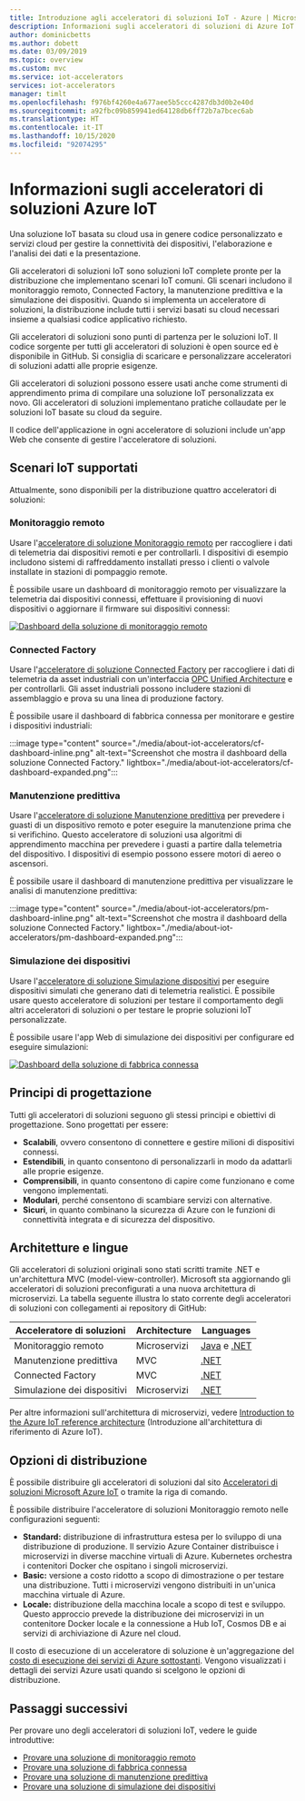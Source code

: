 ```yaml
---
title: Introduzione agli acceleratori di soluzioni IoT - Azure | Microsoft Docs
description: Informazioni sugli acceleratori di soluzioni di Azure IoT. Gli acceleratori di soluzioni IoT sono soluzioni complete, end-to-end, pronte per la distribuzione.
author: dominicbetts
ms.author: dobett
ms.date: 03/09/2019
ms.topic: overview
ms.custom: mvc
ms.service: iot-accelerators
services: iot-accelerators
manager: timlt
ms.openlocfilehash: f976bf4260e4a677aee5b5ccc4287db3d0b2e40d
ms.sourcegitcommit: a92fbc09b859941ed64128db6ff72b7a7bcec6ab
ms.translationtype: HT
ms.contentlocale: it-IT
ms.lasthandoff: 10/15/2020
ms.locfileid: "92074295"
---
```

# <a name="what-are-azure-iot-solution-accelerators"></a>Informazioni sugli acceleratori di soluzioni Azure IoT

Una soluzione IoT basata su cloud usa in genere codice personalizzato e servizi cloud per gestire la connettività dei dispositivi, l'elaborazione e l'analisi dei dati e la presentazione.

Gli acceleratori di soluzioni IoT sono soluzioni IoT complete pronte per la distribuzione che implementano scenari IoT comuni. Gli scenari includono il monitoraggio remoto, Connected Factory, la manutenzione predittiva e la simulazione dei dispositivi. Quando si implementa un acceleratore di soluzioni, la distribuzione include tutti i servizi basati su cloud necessari insieme a qualsiasi codice applicativo richiesto.

Gli acceleratori di soluzioni sono punti di partenza per le soluzioni IoT. Il codice sorgente per tutti gli acceleratori di soluzioni è open source ed è disponibile in GitHub. Si consiglia di scaricare e personalizzare acceleratori di soluzioni adatti alle proprie esigenze.

Gli acceleratori di soluzioni possono essere usati anche come strumenti di apprendimento prima di compilare una soluzione IoT personalizzata ex novo. Gli acceleratori di soluzioni implementano pratiche collaudate per le soluzioni IoT basate su cloud da seguire.

Il codice dell'applicazione in ogni acceleratore di soluzioni include un'app Web che consente di gestire l'acceleratore di soluzioni.

## <a name="supported-iot-scenarios"></a>Scenari IoT supportati

Attualmente, sono disponibili per la distribuzione quattro acceleratori di soluzioni:

### <a name="remote-monitoring"></a>Monitoraggio remoto

Usare l'[acceleratore di soluzione Monitoraggio remoto](iot-accelerators-remote-monitoring-sample-walkthrough.md) per raccogliere i dati di telemetria dai dispositivi remoti e per controllarli. I dispositivi di esempio includono sistemi di raffreddamento installati presso i clienti o valvole installate in stazioni di pompaggio remote.

È possibile usare un dashboard di monitoraggio remoto per visualizzare la telemetria dai dispositivi connessi, effettuare il provisioning di nuovi dispositivi o aggiornare il firmware sui dispositivi connessi:

[![Dashboard della soluzione di monitoraggio remoto](./media/about-iot-accelerators/rm-dashboard-inline.png)](./media/about-iot-accelerators/rm-dashboard-expanded.png#lightbox)

### <a name="connected-factory"></a>Connected Factory

Usare l'[acceleratore di soluzione Connected Factory](iot-accelerators-connected-factory-features.md) per raccogliere i dati di telemetria da asset industriali con un'interfaccia [OPC Unified Architecture](https://opcfoundation.org/about/opc-technologies/opc-ua/) e per controllarli. Gli asset industriali possono includere stazioni di assemblaggio e prova su una linea di produzione factory.

È possibile usare il dashboard di fabbrica connessa per monitorare e gestire i dispositivi industriali:

:::image type="content" source="./media/about-iot-accelerators/cf-dashboard-inline.png" alt-text="Screenshot che mostra il dashboard della soluzione Connected Factory." lightbox="./media/about-iot-accelerators/cf-dashboard-expanded.png":::

### <a name="predictive-maintenance"></a>Manutenzione predittiva

Usare l'[acceleratore di soluzione Manutenzione predittiva](iot-accelerators-predictive-walkthrough.md) per prevedere i guasti di un dispositivo remoto e poter eseguire la manutenzione prima che si verifichino. Questo acceleratore di soluzioni usa algoritmi di apprendimento macchina per prevedere i guasti a partire dalla telemetria del dispositivo. I dispositivi di esempio possono essere motori di aereo o ascensori.

È possibile usare il dashboard di manutenzione predittiva per visualizzare le analisi di manutenzione predittiva:

:::image type="content" source="./media/about-iot-accelerators/pm-dashboard-inline.png" alt-text="Screenshot che mostra il dashboard della soluzione Connected Factory." lightbox="./media/about-iot-accelerators/pm-dashboard-expanded.png":::

### <a name="device-simulation"></a>Simulazione dei dispositivi

Usare l'[acceleratore di soluzione Simulazione dispositivi](iot-accelerators-device-simulation-overview.md) per eseguire dispositivi simulati che generano dati di telemetria realistici. È possibile usare questo acceleratore di soluzioni per testare il comportamento degli altri acceleratori di soluzioni o per testare le proprie soluzioni IoT personalizzate.

È possibile usare l'app Web di simulazione dei dispositivi per configurare ed eseguire simulazioni:

[![Dashboard della soluzione di fabbrica connessa](./media/about-iot-accelerators/ds-dashboard-inline.png)](./media/about-iot-accelerators/ds-dashboard-expanded.png#lightbox)

## <a name="design-principles"></a>Principi di progettazione

Tutti gli acceleratori di soluzioni seguono gli stessi principi e obiettivi di progettazione. Sono progettati per essere:

* **Scalabili**, ovvero consentono di connettere e gestire milioni di dispositivi connessi.
* **Estendibili**, in quanto consentono di personalizzarli in modo da adattarli alle proprie esigenze.
* **Comprensibili**, in quanto consentono di capire come funzionano e come vengono implementati.
* **Modulari**, perché consentono di scambiare servizi con alternative.
* **Sicuri**, in quanto combinano la sicurezza di Azure con le funzioni di connettività integrata e di sicurezza del dispositivo.

## <a name="architectures-and-languages"></a>Architetture e lingue

Gli acceleratori di soluzioni originali sono stati scritti tramite .NET e un'architettura MVC (model-view-controller). Microsoft sta aggiornando gli acceleratori di soluzioni preconfigurati a una nuova architettura di microservizi. La tabella seguente illustra lo stato corrente degli acceleratori di soluzioni con collegamenti ai repository di GitHub:

| Acceleratore di soluzioni   | Architecture  | Languages     |
| ---------------------- | ------------- | ------------- |
| Monitoraggio remoto      | Microservizi | [Java](https://github.com/Azure/azure-iot-pcs-remote-monitoring-java) e [.NET](https://github.com/Azure/azure-iot-pcs-remote-monitoring-dotnet) |
| Manutenzione predittiva | MVC           | [.NET](https://github.com/Azure/azure-iot-predictive-maintenance)          |
| Connected Factory      | MVC           | [.NET](https://github.com/Azure/azure-iot-connected-factory)          |
| Simulazione dei dispositivi      | Microservizi | [.NET](https://github.com/Azure/device-simulation-dotnet)          |

Per altre informazioni sull'architettura di microservizi, vedere [Introduction to the Azure IoT reference architecture](/azure/architecture/reference-architectures/iot/) (Introduzione all'architettura di riferimento di Azure IoT).

## <a name="deployment-options"></a>Opzioni di distribuzione

È possibile distribuire gli acceleratori di soluzioni dal sito [Acceleratori di soluzioni Microsoft Azure IoT](https://www.azureiotsolutions.com/Accelerators#) o tramite la riga di comando.

È possibile distribuire l'acceleratore di soluzioni Monitoraggio remoto nelle configurazioni seguenti:

* **Standard:** distribuzione di infrastruttura estesa per lo sviluppo di una distribuzione di produzione. Il servizio Azure Container distribuisce i microservizi in diverse macchine virtuali di Azure. Kubernetes orchestra i contenitori Docker che ospitano i singoli microservizi.
* **Basic:** versione a costo ridotto a scopo di dimostrazione o per testare una distribuzione. Tutti i microservizi vengono distribuiti in un'unica macchina virtuale di Azure.
* **Locale:** distribuzione della macchina locale a scopo di test e sviluppo. Questo approccio prevede la distribuzione dei microservizi in un contenitore Docker locale e la connessione a Hub IoT, Cosmos DB e ai servizi di archiviazione di Azure nel cloud.

Il costo di esecuzione di un acceleratore di soluzione è un'aggregazione del [costo di esecuzione dei servizi di Azure sottostanti](https://azure.microsoft.com/pricing). Vengono visualizzati i dettagli dei servizi Azure usati quando si scelgono le opzioni di distribuzione.

## <a name="next-steps"></a>Passaggi successivi

Per provare uno degli acceleratori di soluzioni IoT, vedere le guide introduttive:

* [Provare una soluzione di monitoraggio remoto](quickstart-remote-monitoring-deploy.md)
* [Provare una soluzione di fabbrica connessa](quickstart-connected-factory-deploy.md)
* [Provare una soluzione di manutenzione predittiva](quickstart-predictive-maintenance-deploy.md)
* [Provare una soluzione di simulazione dei dispositivi](quickstart-device-simulation-deploy.md)